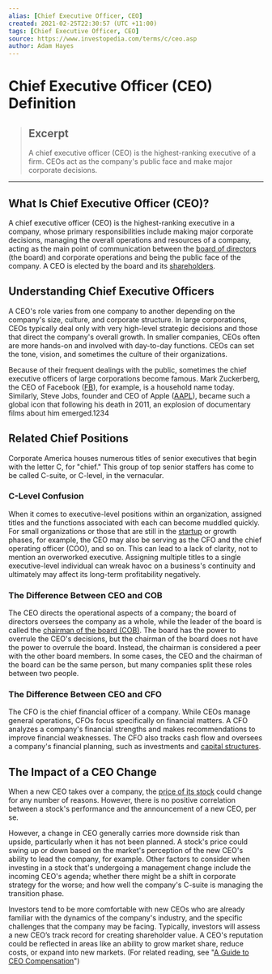 ```yaml
---
alias: [Chief Executive Officer, CEO]
created: 2021-02-25T22:30:57 (UTC +11:00)
tags: [Chief Executive Officer, CEO]
source: https://www.investopedia.com/terms/c/ceo.asp
author: Adam Hayes
---
```


# Chief Executive Officer (CEO) Definition

> ## Excerpt
> A chief executive officer (CEO) is the highest-ranking executive of a firm. CEOs act as the company's public face and make major corporate decisions.

---
## What Is Chief Executive Officer (CEO)?

A chief executive officer (CEO) is the highest-ranking executive in a company, whose primary responsibilities include making major corporate decisions, managing the overall operations and resources of a company, acting as the main point of communication between the [board of directors](https://www.investopedia.com/terms/b/boardofdirectors.asp) (the board) and corporate operations and being the public face of the company. A CEO is elected by the board and its [shareholders](https://www.investopedia.com/terms/s/shareholder.asp).

## Understanding Chief Executive Officers

A CEO's role varies from one company to another depending on the company's size, culture, and corporate structure. In large corporations, CEOs typically deal only with very high-level strategic decisions and those that direct the company's overall growth. In smaller companies, CEOs often are more hands-on and involved with day-to-day functions. CEOs can set the tone, vision, and sometimes the culture of their organizations.

Because of their frequent dealings with the public, sometimes the chief executive officers of large corporations become famous. Mark Zuckerberg, the CEO of Facebook ([FB](https://www.investopedia.com/markets/quote?tvwidgetsymbol=fb)), for example, is a household name today. Similarly, Steve Jobs, founder and CEO of Apple ([AAPL](https://www.investopedia.com/markets/quote?tvwidgetsymbol=aapl)), became such a global icon that following his death in 2011, an explosion of documentary films about him emerged.1234

## Related Chief Positions

Corporate America houses numerous titles of senior executives that begin with the letter C, for "chief." This group of top senior staffers has come to be called C-suite, or C-level, in the vernacular.

### C-Level Confusion

When it comes to executive-level positions within an organization, assigned titles and the functions associated with each can become muddled quickly. For small organizations or those that are still in the [startup](https://www.investopedia.com/terms/s/startup.asp) or growth phases, for example, the CEO may also be serving as the CFO and the chief operating officer (COO), and so on. This can lead to a lack of clarity, not to mention an overworked executive. Assigning multiple titles to a single executive-level individual can wreak havoc on a business's continuity and ultimately may affect its long-term profitability negatively.

### The Difference Between CEO and COB

The CEO directs the operational aspects of a company; the board of directors oversees the company as a whole, while the leader of the board is called the [chairman of the board (COB)](https://www.investopedia.com/terms/c/chairman.asp). The board has the power to overrule the CEO's decisions, but the chairman of the board does not have the power to overrule the board. Instead, the chairman is considered a peer with the other board members. In some cases, the CEO and the chairman of the board can be the same person, but many companies split these roles between two people.

### The Difference Between CEO and CFO

The CFO is the chief financial officer of a company. While CEOs manage general operations, CFOs focus specifically on financial matters. A CFO analyzes a company's financial strengths and makes recommendations to improve financial weaknesses. The CFO also tracks cash flow and oversees a company's financial planning, such as investments and [capital structures](https://www.investopedia.com/terms/c/capitalstructure.asp).

## The Impact of a CEO Change

When a new CEO takes over a company, the [price of its stock](https://www.investopedia.com/articles/stocks/08/stock-prices-fool.asp) could change for any number of reasons. However, there is no positive correlation between a stock's performance and the announcement of a new CEO, per se.

However, a change in CEO generally carries more downside risk than upside, particularly when it has not been planned. A stock's price could swing up or down based on the market's perception of the new CEO's ability to lead the company, for example. Other factors to consider when investing in a stock that's undergoing a management change include the incoming CEO's agenda; whether there might be a shift in corporate strategy for the worse; and how well the company's C-suite is managing the transition phase.

Investors tend to be more comfortable with new CEOs who are already familiar with the dynamics of the company's industry, and the specific challenges that the company may be facing. Typically, investors will assess a new CEO’s track record for creating shareholder value. A CEO's reputation could be reflected in areas like an ability to grow market share, reduce costs, or expand into new markets. (For related reading, see "[A Guide to CEO Compensation](https://www.investopedia.com/managing-wealth/guide-ceo-compensation/)")
